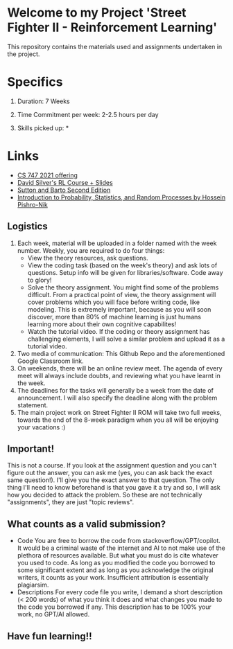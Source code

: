 # Welcome to my Project 'Street Fighter II - Reinforcement Learning'

This repository contains the materials used and assignments undertaken in the project.


# Specifics
1. Duration: 7 Weeks

2. Time Commitment per week: 2-2.5 hours per day

3. Skills picked up:
   *

# Links
- [CS 747 2021 offering](https://www.cse.iitb.ac.in/~shivaram/teaching/old/cs747-a2021/index.html)
- [David Silver's RL Course + Slides](https://www.deepmind.com/learning-resources/introduction-to-reinforcement-learning-with-david-silver)
- [Sutton and Barto Second Edition](https://web.stanford.edu/class/psych209/Readings/SuttonBartoIPRLBook2ndEd.pdf)
- [Introduction to Probability, Statistics, and Random Processes by Hossein Pishro-Nik](https://www.probabilitycourse.com/preface.php)

## Logistics
1. Each week, material will be uploaded in a folder named with the week number. Weekly, you are required to do four things: 
    * View the theory resources, ask questions.
    * View the coding task (based on the week's theory) and ask lots of questions. Setup info will be given for libraries/software. Code away to glory!
    * Solve the theory assignment. You might find some of the problems difficult. From a practical point of view, the theory assignment will cover problems which you will face before writing code, like modeling. This is extremely important, because as you will soon discover, more than 80% of machine learning is just humans learning more about their own cognitive capabilites!
    * Watch the tutorial video. If the coding or theory assignment has challenging elements, I will solve a similar problem and upload it as a tutorial video.
2. Two media of communication: This Github Repo and the aforementioned Google Classroom link.
3. On weekends, there will be an online review meet. The agenda of every meet will always include doubts, and reviewing what you have learnt in the week.
4. The deadlines for the tasks will generally be a week from the date of announcement. I will also specify the deadline along with the problem statement.
5. The main project work on Street Fighter II ROM will take two full weeks, towards the end of the 8-week paradigm when you all will be enjoying your vacations :)

## Important!
This is not a course. If you look at the assignment question and you can't figure out the answer, you can ask me (yes, you can ask back the exact same question!). I'll give you the exact answer to that question. The only thing I'll need to know beforehand is that you gave it a try and so, I will ask how you decided to attack the problem. So these are not technically "assignments", they are just "topic reviews".


## What counts as a valid submission?
- Code
You are free to borrow the code from stackoverflow/GPT/copilot. It would be a criminal waste of the internet and AI to not make use of the plethora of resources available. But what you must do is cite whatever you used to code. As long as you modified the code you borrowed to some significant extent and as long as you acknowledge the original writers, it counts as your work. Insufficient attribution is essentially plagiarsim.
- Descriptions
For every code file you write, I demand a short description (< 200 words) of what you think it does and what changes you made to the code you borrowed if any. This description has to be 100% your work, no GPT/AI allowed.

## Have fun learning!!

    


